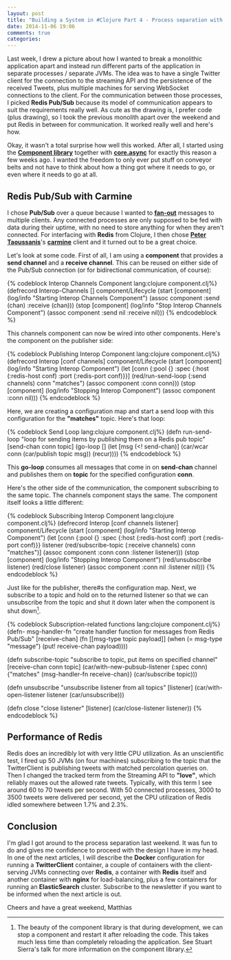 ```yaml
---
layout: post
title: "Building a System in #Clojure Part 4 - Process separation with Redis"
date: 2014-11-06 19:06
comments: true
categories:
---
```

Last week, I drew a picture about how I wanted to break a monolithic application apart and instead run different parts of the application in separate processes / separate JVMs. The idea was to have a single Twitter client for the connection to the streaming API and the persistence of the received Tweets, plus multiple machines for serving WebSocket connections to the client. For the communication between those processes, I picked **Redis Pub/Sub** because its model of communication appears to suit the requirements really well. As cute as the drawing is, I prefer code (plus drawing), so I took the previous monolith apart over the weekend and put Redis in between for communication. It worked really well and here's how.

<!-- more -->

Okay, it wasn't a total surprise how well this worked. After all, I started using the **[Component library](https://github.com/stuartsierra/component)** together with **[core.async](https://github.com/clojure/core.async)** for exactly this reason a few weeks ago. I wanted the freedom to only ever put stuff on conveyor belts and not have to think about how a thing got where it needs to go, or even where it needs to go at all.

## Redis Pub/Sub with Carmine
I chose **Pub/Sub** over a queue because I wanted to **[fan-out](http://en.wikipedia.org/wiki/Fan-out)** messages to multiple clients. Any connected processes are only supposed to be fed with data during their uptime, with no need to store anything for when they aren't connected. For interfacing with **Redis** from Clojure, I then chose **[Peter Taoussanis](https://twitter.com/ptaoussanis)**'s **[carmine](https://github.com/ptaoussanis/carmine)** client and it turned out to be a great choice.

Let's look at some code. First of all, I am using a **component** that provides a **send channel** and a **receive channel**. This can be reused on either side of the Pub/Sub connection (or for bidirectional communication, of course):

{% codeblock Interop Channels Component lang:clojure component.clj%}
(defrecord Interop-Channels []
  component/Lifecycle
  (start [component] (log/info "Starting Interop Channels Component")
         (assoc component :send (chan) :receive (chan)))
  (stop  [component] (log/info "Stop Interop Channels Component")
         (assoc component :send nil :receive nil)))
{% endcodeblock %}

This channels component can now be wired into other components. Here's the component on the publisher side:

{% codeblock Publishing Interop Component lang:clojure component.clj%}
(defrecord Interop [conf channels]
  component/Lifecycle
  (start [component] (log/info "Starting Interop Component")
         (let [conn {:pool {} :spec {:host (:redis-host conf) :port (:redis-port conf)}}]
           (red/run-send-loop (:send channels) conn "matches")
           (assoc component :conn conn)))
  (stop  [component] (log/info "Stopping Interop Component")
         (assoc component :conn nil)))
{% endcodeblock %}

Here, we are creating a configuration map and start a send loop with this configuration for the **"matches"** topic. Here's that loop:

{% codeblock Send Loop lang:clojure component.clj%}
(defn run-send-loop
  "loop for sending items by publishing them on a Redis pub topic"
  [send-chan conn topic]
  (go-loop [] (let [msg (<! send-chan)]
                (car/wcar conn (car/publish topic msg))
                (recur))))
{% endcodeblock %}

This **go-loop** consumes all messages that come in on **send-chan** channel and publishes them on **topic** for the specified configuration **conn**.

Here's the other side of the communication, the component subscribing to the same topic. The channels component stays the same. The component itself looks a little different:

{% codeblock Subscribing Interop Component lang:clojure component.clj%}
(defrecord Interop [conf channels listener]
  component/Lifecycle
  (start [component] (log/info "Starting Interop Component")
         (let [conn {:pool {} :spec {:host (:redis-host conf) :port (:redis-port conf)}}
               listener (red/subscribe-topic (:receive channels) conn "matches")]
           (assoc component :conn conn :listener listener)))
  (stop  [component] (log/info "Stopping Interop Component")
         (red/unsubscribe listener)
         (red/close listener)
         (assoc component :conn nil :listener nil)))
{% endcodeblock %}


Just like for the publisher, there#s the configuration map. Next, we subscribe to a topic and hold on to the returned listener so that we can unsubscribe from the topic and shut it down later when the component is shut down[^1].

{% codeblock Subscription-related functions lang:clojure component.clj%}
(defn- msg-handler-fn
  "create handler function for messages from Redis Pub/Sub"
  [receive-chan]
  (fn [[msg-type topic payload]]
    (when (= msg-type "message")
      (put! receive-chan payload))))

(defn subscribe-topic
  "subscribe to topic, put items on specified channel"
  [receive-chan conn topic]
  (car/with-new-pubsub-listener
    (:spec conn)
    {"matches" (msg-handler-fn receive-chan)}
    (car/subscribe topic)))

(defn unsubscribe
  "unsubscribe listener from all topics"
  [listener]
  (car/with-open-listener listener (car/unsubscribe)))

(defn close
  "close listener"
  [listener]
  (car/close-listener listener))
{% endcodeblock %}

## Performance of Redis
Redis does an incredibly lot with very little CPU utilization. As an unscientific test, I fired up 50 JVMs (on four machines) subscribing to the topic that the TwitterClient is publishing tweets with matched percolation queries on. Then I changed the tracked term from the Streaming API to **"love"**, which reliably maxes out the allowed rate tweets. Typically, with this term I see around 60 to 70 tweets per second. With 50 connected processes, 3000 to 3500 tweets were delivered per second, yet the CPU utilization of Redis idled somewhere between 1.7% and 2.3%.

## Conclusion
I'm glad I got around to the process separation last weekend. It was fun to do and gives me confidence to proceed with the design I have in my head. In one of the next articles, I will describe the **Docker** configuration for running a **TwitterClient** container, a couple of containers with the client-serving JVMs connecting over **Redis**, a container with **Redis** itself and another container with **nginx** for load-balancing, plus a few containers for running an **ElasticSearch** cluster. Subscribe to the newsletter if you want to be informed when the next article is out.

Cheers and have a great weekend,
Matthias

[^1]: The beauty of the component library is that during development, we can stop a component and restart it after reloading the code. This takes much less time than completely reloading the application. See Stuart Sierra's talk for more information on the component library.